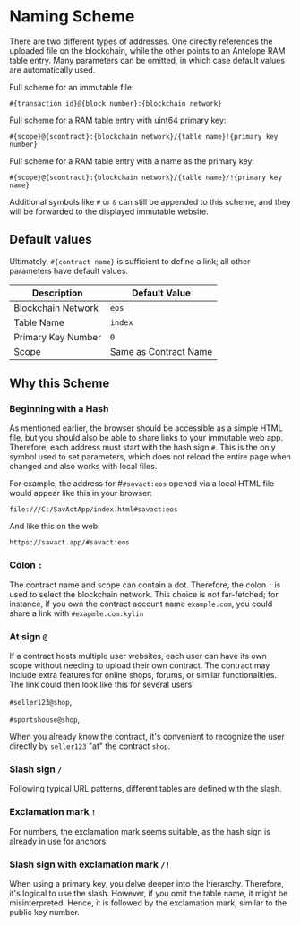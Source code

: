 # Naming Scheme

There are two different types of addresses. One directly references the uploaded file on the blockchain, while the other points to an Antelope RAM table entry. Many parameters can be omitted, in which case default values are automatically used.

Full scheme for an immutable file:

`#{transaction id}@{block number}:{blockchain network}`

Full scheme for a RAM table entry with uint64 primary key:

`#{scope}@{scontract}:{blockchain network}/{table name}!{primary key number}`

Full scheme for a RAM table entry with a name as the primary key:

`#{scope}@{scontract}:{blockchain network}/{table name}/!{primary key name}`

Additional symbols like `#` or `&` can still be appended to this scheme, and they will be forwarded to the displayed immutable website.

## Default values

Ultimately, `#{contract name}` is sufficient to define a link; all other parameters have default values.

| Description        | Default Value         |
| ------------------ | --------------------- |
| Blockchain Network | `eos`                 |
| Table Name         | `index`               |
| Primary Key Number | `0`                   |
| Scope              | Same as Contract Name |

## Why this Scheme

### Beginning with a Hash

As mentioned earlier, the browser should be accessible as a simple HTML file, but you should also be able to share links to your immutable web app. Therefore, each address must start with the hash sign `#`. This is the only symbol used to set parameters, which does not reload the entire page when changed and also works with local files.

For example, the address for #`#savact:eos` opened via a local HTML file would appear like this in your browser:

`file:///C:/SavActApp/index.html#savact:eos`

And like this on the web:

`https://savact.app/#savact:eos`

### Colon `:`

The contract name and scope can contain a dot. Therefore, the colon `:` is used to select the blockchain network. This choice is not far-fetched; for instance, if you own the contract account name `example.com`, you could share a link with `#exapmle.com:kylin`

### At sign `@`

If a contract hosts multiple user websites, each user can have its own scope without needing to upload their own contract. The contract may include extra features for online shops, forums, or similar functionalities. The link could then look like this for several users:

`#seller123@shop`,

`#sportshouse@shop`,

When you already know the contract, it's convenient to recognize the user directly by `seller123` "at" the contract `shop`.

### Slash sign `/`

Following typical URL patterns, different tables are defined with the slash.

### Exclamation mark `!`

For numbers, the exclamation mark seems suitable, as the hash sign is already in use for anchors.

### Slash sign with exclamation mark `/!`

When using a primary key, you delve deeper into the hierarchy. Therefore, it's logical to use the slash. However, if you omit the table name, it might be misinterpreted. Hence, it is followed by the exclamation mark, similar to the public key number.
